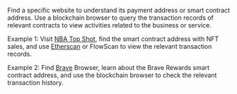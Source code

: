 Find a specific website to understand its payment address or smart contract address. Use a blockchain browser to query the transaction records of relevant contracts to view activities related to the business or service.

Example 1: Visit [NBA Top Shot](https://nbatopshot.com/), find the smart contract address with NFT sales, and use [Etherscan](https://etherscan.io/) or FlowScan to view the relevant transaction records.

Example 2: Find [Brave](https://brave.com/) Browser, learn about the Brave Rewards smart contract address, and use the blockchain browser to check the relevant transaction history.